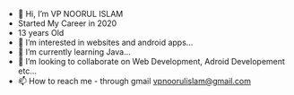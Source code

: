 - 👋 Hi, I’m VP NOORUL ISLAM
- Started My Career in 2020
- 13 years Old
- 👀 I’m interested in websites and android apps...
- 🌱 I’m currently learning Java...
- 💞️ I’m looking to collaborate on Web Development, Adroid Developement etc...
- 📫 How to reach me - through gmail vpnoorulislam@gmail.com

<!---
13-year-developer-vpnoorulislam/13-year-developer-vpnoorulislam is a ✨ special ✨ repository because its `README.md` (this file) appears on your GitHub profile.
You can click the Preview link to take a look at your changes.
--->
